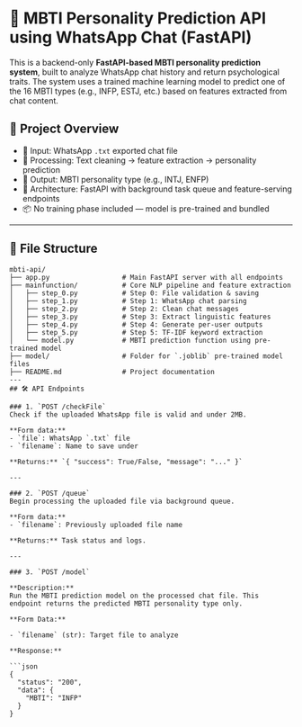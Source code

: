 # 🧠 MBTI Personality Prediction API using WhatsApp Chat (FastAPI)

This is a backend-only **FastAPI-based MBTI personality prediction system**, built to analyze WhatsApp chat history and return psychological traits. The system uses a trained machine learning model to predict one of the 16 MBTI types (e.g., INFP, ESTJ, etc.) based on features extracted from chat content.

## 🚀 Project Overview

- 🧾 Input: WhatsApp `.txt` exported chat file  
- 🔎 Processing: Text cleaning → feature extraction → personality prediction  
- 🧠 Output: MBTI personality type (e.g., INTJ, ENFP)  
- 🧱 Architecture: FastAPI with background task queue and feature-serving endpoints  
- 📦 No training phase included — model is pre-trained and bundled

---

## 📁 File Structure

```plaintext
mbti-api/
├── app.py                  # Main FastAPI server with all endpoints
├── mainfunction/           # Core NLP pipeline and feature extraction
│   ├── step_0.py           # Step 0: File validation & saving
│   ├── step_1.py           # Step 1: WhatsApp chat parsing
│   ├── step_2.py           # Step 2: Clean chat messages
│   ├── step_3.py           # Step 3: Extract linguistic features
│   ├── step_4.py           # Step 4: Generate per-user outputs
│   ├── step_5.py           # Step 5: TF-IDF keyword extraction
│   └── model.py            # MBTI prediction function using pre-trained model
├── model/                  # Folder for `.joblib` pre-trained model files
├── README.md               # Project documentation
---
## 🛠️ API Endpoints

### 1. `POST /checkFile`
Check if the uploaded WhatsApp file is valid and under 2MB.

**Form data:**
- `file`: WhatsApp `.txt` file
- `filename`: Name to save under

**Returns:** `{ "success": True/False, "message": "..." }`

---

### 2. `POST /queue`
Begin processing the uploaded file via background queue.

**Form data:**
- `filename`: Previously uploaded file name

**Returns:** Task status and logs.

---

### 3. `POST /model`

**Description:**  
Run the MBTI prediction model on the processed chat file. This endpoint returns the predicted MBTI personality type only.

**Form Data:**

- `filename` (str): Target file to analyze

**Response:**

```json
{
  "status": "200",
  "data": {
    "MBTI": "INFP"
  }
}

